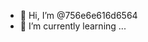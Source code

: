 - 👋 Hi, I’m @756e6e616d6564
- 🌱 I’m currently learning ...


<!---
756e6e616d6564/756e6e616d6564 is a ✨ special ✨ repository because its `README.md` (this file) appears on your GitHub profile.
You can click the Preview link to take a look at your changes.
--->
